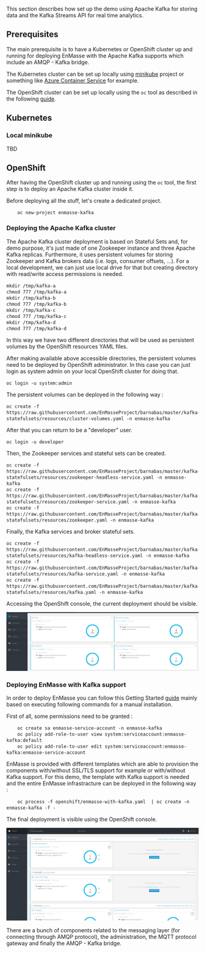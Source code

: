 This section describes how set up the demo using Apache Kafka for storing data and the Kafka Streams API for real time analytics.

## Prerequisites

The main prerequisite is to have a Kubernetes or OpenShift cluster up and running for deploying EnMasse with the Apache Kafka supports which include an AMQP - Kafka bridge.

The Kubernetes cluster can be set up locally using [minikube](https://github.com/kubernetes/minikube) project or something like [Azure Container Service](https://azure.microsoft.com/en-us/services/container-service/) for example.

The OpenShift cluster can be set up locally using the `oc` tool as described in the following [guide](https://github.com/openshift/origin/blob/master/docs/cluster_up_down.md).

## Kubernetes

### Local minikube

TBD

## OpenShift

After having the OpenShift cluster up and running using the `oc` tool, the first step is to deploy an Apache Kafka cluster inside it.

Before deploying all the stuff, let's create a dedicated project.

        oc new-project enmasse-kafka

### Deploying the Apache Kafka cluster

The Apache Kafka cluster deployment is based on Stateful Sets and, for demo purpose, it's just made of one Zookeeper instance and three Apache Kafka replicas.
Furthermore, it uses persistent volumes for storing Zookeeper and Kafka brokers data (i.e. logs, consumer offsets, ...).
For a local development, we can just use local drive for that but creating directory with read/write access permissions is needed.

    mkdir /tmp/kafka-a
    chmod 777 /tmp/kafka-a
    mkdir /tmp/kafka-b
    chmod 777 /tmp/kafka-b
    mkdir /tmp/kafka-c
    chmod 777 /tmp/kafka-c
    mkdir /tmp/kafka-d
    chmod 777 /tmp/kafka-d

In this way we have two different directories that will be used as persistent volumes by the OpenShift resources YAML files.

After making available above accessible directories, the persistent volumes need to be deployed by OpenShift administrator. In this case you can just login
as system admin on your local OpenShift cluster for doing that.

    oc login -u system:admin

The persistent volumes can be deployed in the following way :

    oc create -f https://raw.githubusercontent.com/EnMasseProject/barnabas/master/kafka-statefulsets/resources/cluster-volumes.yaml -n enmasse-kafka

After that you can return to be a "developer" user.

    oc login -u developer

Then, the Zookeeper services and stateful sets can be created.

    oc create -f https://raw.githubusercontent.com/EnMasseProject/barnabas/master/kafka-statefulsets/resources/zookeeper-headless-service.yaml -n enmasse-kafka
    oc create -f https://raw.githubusercontent.com/EnMasseProject/barnabas/master/kafka-statefulsets/resources/zookeeper-service.yaml -n enmasse-kafka
    oc create -f https://raw.githubusercontent.com/EnMasseProject/barnabas/master/kafka-statefulsets/resources/zookeeper.yaml -n enmasse-kafka

Finally, the Kafka services and broker stateful sets.

    oc create -f https://raw.githubusercontent.com/EnMasseProject/barnabas/master/kafka-statefulsets/resources/kafka-headless-service.yaml -n enmasse-kafka
    oc create -f https://raw.githubusercontent.com/EnMasseProject/barnabas/master/kafka-statefulsets/resources/kafka-service.yaml -n enmasse-kafka
    oc create -f https://raw.githubusercontent.com/EnMasseProject/barnabas/master/kafka-statefulsets/resources/kafka.yaml -n enmasse-kafka

Accessing the OpenShift console, the current deployment should be visible.

![Apache Kafka on OpenShift](./images/kafka_statefulsets.png)

### Deploying EnMasse with Kafka support

In order to deploy EnMasse you can follow this Getting Started [guide](https://github.com/EnMasseProject/enmasse/blob/master/documentation/getting-started/openshift.md) mainly based on executing following commands for a manual installation.

First of all, some permissions need to be granted :

        oc create sa enmasse-service-account -n enmasse-kafka
        oc policy add-role-to-user view system:serviceaccount:enmasse-kafka:default
        oc policy add-role-to-user edit system:serviceaccount:enmasse-kafka:enmasse-service-account

EnMasse is provided with different templates which are able to provision the components with/without SSL/TLS support for example or with/without Kafka support.
For this demo, the template with Kafka support is needed and the entire EnMasse infrastracture can be deployed in the following way :

        oc process -f openshift/enmasse-with-kafka.yaml  | oc create -n enmasse-kafka -f -

The final deployment is visible using the OpenShift console.

![EnMasse with Apache Kafka on OpenShift](./images/enmasse_kafka_deployment.png)

There are a bunch of components related to the messaging layer (for connecting through AMQP protocol), the administration, the MQTT protocol gateway and finally
the AMQP - Kafka bridge.